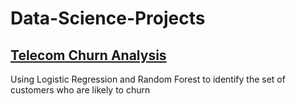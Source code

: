 # Data-Science-Projects


## [Telecom Churn Analysis](https://github.com/BeckyChau/Data-Science-Projects/tree/master/Telecom%20Churn%20Analysis)
Using Logistic Regression and Random Forest to identify the set of customers who are likely to churn
